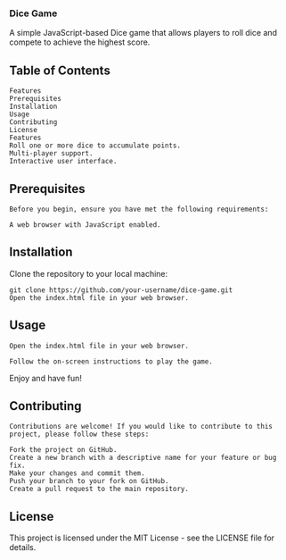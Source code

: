 ### Dice Game
A simple JavaScript-based Dice game that allows players to roll dice and compete to achieve the highest score.

## Table of Contents
```
Features
Prerequisites
Installation
Usage
Contributing
License
Features
Roll one or more dice to accumulate points.
Multi-player support.
Interactive user interface.
```

## Prerequisites
```
Before you begin, ensure you have met the following requirements:

A web browser with JavaScript enabled.
```
## Installation
Clone the repository to your local machine:

```
git clone https://github.com/your-username/dice-game.git
Open the index.html file in your web browser.
```
## Usage
```
Open the index.html file in your web browser.

Follow the on-screen instructions to play the game.
```

Enjoy and have fun!

## Contributing
```
Contributions are welcome! If you would like to contribute to this project, please follow these steps:

Fork the project on GitHub.
Create a new branch with a descriptive name for your feature or bug fix.
Make your changes and commit them.
Push your branch to your fork on GitHub.
Create a pull request to the main repository.
```
## License
This project is licensed under the MIT License - see the LICENSE file for details.


